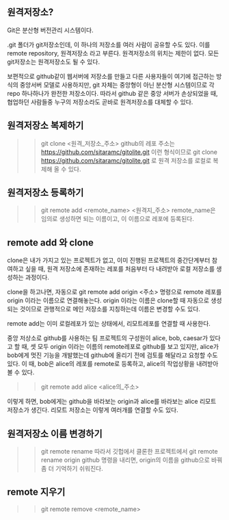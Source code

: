 ## 원격저장소?
Git은 분산형 버전관리 시스템이다.

.git 폴더가 git저장소인데, 이 하나의 저장소를 여러 사람이 공유할 수도 있다.
이를 remote repository, 원격저장소 라고 부른다. 원격저장소의 위치는 제한이 없다.
모든 git저장소는 원격저장소도 될 수 있다.

보편적으로 github같이 웹서버에 저장소를 만들고 다른 사용자들이 여기에
접근하는 방식의 중앙서버 모델로 사용하지만, git 자체는 중앙형이 아닌
분산형 시스템이므로 각 repo 하나하나가 완전한 저장소이다.
따라서 github 같은 중앙 서버가 손상되었을 때, 협업하던 사람들중 누구의
저장소라도 곧바로 원격저장소를 대체할 수 있다.

## 원격저장소 복제하기
>> git clone <원격_저장소_주소>
github의 레포 주소는 https://github.com/sitaramc/gitolite.git 이런 형식이므로
>> git clone https://github.com/sitaramc/gitolite.git
로 원격 저장소를 로컬로 복제해 올 수 있다.

## 원격저장소 등록하기
>> git remote add <remote_name> <원격지_주소>
remote_name은 임의로 생성하면 되는 이름이고, 이 이름으로 레포에 등록된다.

## remote add 와 clone
clone은 내가 가지고 있는 프로젝트가 없고, 이미 진행된 프로젝트의 중간단계부터
참여하고 싶을 때, 원격 저장소에 존재하는 레포를 처음부터 다 내려받아
로컬 저장소를 생성하는 과정이다.

clone을 하고나면, 자동으로 git remote add origin <주소> 명령으로
remote 레포를 origin 이라는 이름으로 연결해놓는다. origin 이라는 이름은
clone할 때 자동으로 생성되는 것이므로 관행적으로 메인 저장소를 지칭하는데
이름은 변경할 수도 있다.

remote add는 이미 로컬레포가 있는 상태에서, 리모트레포를 연결할 때 사용한다.

중앙 저상소로 github를 사용하는 팀 프로젝트의 구성원이 alice, bob, caesar가
있다고 할 때, 셋 모두 origin 이라는 이름의 remote레포로 github를 보고 있지만,
alice가 bob에게 멋진 기능을 개발했는데 github에 올리기 전에 검토를 해달라고
요청할 수도 있다. 이 때, bob은 alice의 레포를 remote로 등록하고, alice의 작업상황을
내려받아볼 수 있다.
>> git remote add alice <alice의_주소>

이렇게 하면, bob에게는 github을 바라보는 origin과 alice를 바라보는 alice
리모트 저장소가 생긴다. 리모트 저장소는 이렇게 여러개를 연결할 수도 있다.

## 원격저장소 이름 변경하기
>> git remote rename <old> <new>
따라서 깃헙에서 클론한 프로젝트에서
>> git remote rename origin github
명령을 내리면, origin의 이름을 github으로 바꿔 좀 더 기억하기 쉬워진다.

## remote 지우기
>> git remote remove <remote_name>
